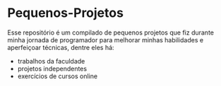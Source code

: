 # Pequenos-Projetos

Esse repositório é um compilado de pequenos projetos que fiz durante minha jornada de programador para melhorar minhas habilidades e aperfeiçoar técnicas, dentre eles há:

* trabalhos da faculdade
* projetos independentes
* exercícios de cursos online
